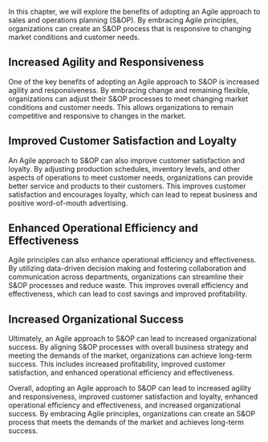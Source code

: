 
In this chapter, we will explore the benefits of adopting an Agile approach to sales and operations planning (S&OP). By embracing Agile principles, organizations can create an S&OP process that is responsive to changing market conditions and customer needs.

Increased Agility and Responsiveness
------------------------------------

One of the key benefits of adopting an Agile approach to S&OP is increased agility and responsiveness. By embracing change and remaining flexible, organizations can adjust their S&OP processes to meet changing market conditions and customer needs. This allows organizations to remain competitive and responsive to changes in the market.

Improved Customer Satisfaction and Loyalty
------------------------------------------

An Agile approach to S&OP can also improve customer satisfaction and loyalty. By adjusting production schedules, inventory levels, and other aspects of operations to meet customer needs, organizations can provide better service and products to their customers. This improves customer satisfaction and encourages loyalty, which can lead to repeat business and positive word-of-mouth advertising.

Enhanced Operational Efficiency and Effectiveness
-------------------------------------------------

Agile principles can also enhance operational efficiency and effectiveness. By utilizing data-driven decision making and fostering collaboration and communication across departments, organizations can streamline their S&OP processes and reduce waste. This improves overall efficiency and effectiveness, which can lead to cost savings and improved profitability.

Increased Organizational Success
--------------------------------

Ultimately, an Agile approach to S&OP can lead to increased organizational success. By aligning S&OP processes with overall business strategy and meeting the demands of the market, organizations can achieve long-term success. This includes increased profitability, improved customer satisfaction, and enhanced operational efficiency and effectiveness.

Overall, adopting an Agile approach to S&OP can lead to increased agility and responsiveness, improved customer satisfaction and loyalty, enhanced operational efficiency and effectiveness, and increased organizational success. By embracing Agile principles, organizations can create an S&OP process that meets the demands of the market and achieves long-term success.
